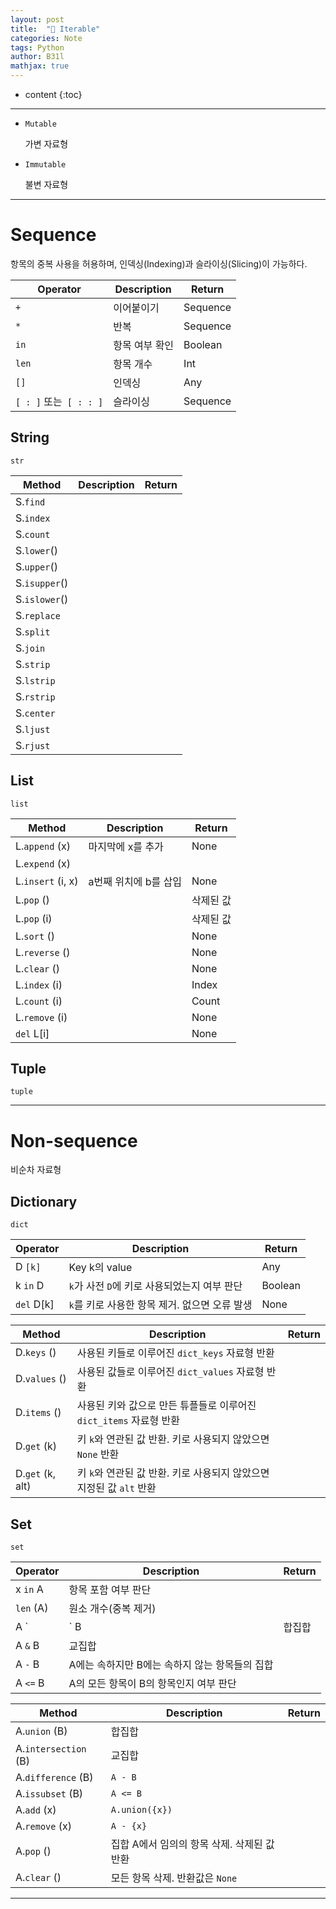```yaml
---
layout: post
title:  "📖 Iterable"
categories: Note
tags: Python
author: B31l
mathjax: true
---
```




* content
{:toc}




---





- `Mutable` 

  가변 자료형

- `Immutable`  

  불변 자료형

---





# Sequence

항목의 중복 사용을 허용하며, 인덱싱(Indexing)과 슬라이싱(Slicing)이 가능하다.

| Operator               | Description    | Return   |
| ---------------------- | -------------- | -------- |
| `+`                    | 이어붙이기     | Sequence |
| `*`                    | 반복           | Sequence |
| `in`                   | 항목 여부 확인 | Boolean  |
| `len`                  | 항목 개수      | Int      |
| `[]`                   | 인덱싱         | Any      |
| `[ : ]` 또는` [ : : ]` | 슬라이싱       | Sequence |





##  String

`str`

| Method        | Description | Return |
| ------------- | ----------- | ------ |
| S.`find`      |             |        |
| S.`index`     |             |        |
| S.`count`     |             |        |
| S.`lower`()   |             |        |
| S.`upper`()   |             |        |
| S.`isupper`() |             |        |
| S.`islower`() |             |        |
| S.`replace`   |             |        |
| S.`split`     |             |        |
| S.`join`      |             |        |
| S.`strip`     |             |        |
| S.`lstrip`    |             |        |
| S.`rstrip`    |             |        |
| S.`center`    |             |        |
| S.`ljust`     |             |        |
| S.`rjust`     |             |        |





## List

`list`

| Method            | Description           | Return    |
| ----------------- | --------------------- | --------- |
| L.`append` (x)    | 마지막에 x를 추가     | None      |
| L.`expend` (x)    |                       |           |
| L.`insert` (i, x) | a번째 위치에 b를 삽입 | None      |
| L.`pop` ()        |                       | 삭제된 값 |
| L.`pop` (i)       |                       | 삭제된 값 |
| L.`sort` ()       |                       | None      |
| L.`reverse` ()    |                       | None      |
| L.`clear` ()      |                       | None      |
| L.`index` (i)     |                       | Index     |
| L.`count` (i)     |                       | Count     |
| L.`remove` (i)    |                       | None      |
| `del` L[i]        |                       | None      |





## Tuple

`tuple`





---

# Non-sequence

비순차 자료형





## Dictionary

`dict`

| Operator   | Description                                   | Return  |
| ---------- | --------------------------------------------- | ------- |
| D `[k]`    | Key k의 value                                 | Any     |
| k `in` D   | `k`가 사전 `D`에 키로 사용되었는지 여부 판단  | Boolean |
| `del` D[k] | `k`를 키로 사용한 항목 제거. 없으면 오류 발생 | None    |

| Method           | Description                                                  | Return |
| ---------------- | ------------------------------------------------------------ | ------ |
| D.`keys` ()      | 사용된 키들로 이루어진 `dict_keys` 자료형 반환               |        |
| D.`values` ()    | 사용된 값들로 이루어진 `dict_values` 자료형 반환             |        |
| D.`items` ()     | 사용된 키와 값으로 만든 튜플들로 이루어진`dict_items` 자료형 반환 |        |
| D.`get` (k)      | 키 `k`와 연관된 값 반환. 키로 사용되지 않았으면 `None` 반환  |        |
| D.`get` (k, alt) | 키 `k`와 연관된 값 반환. 키로 사용되지 않았으면 지정된 값 `alt` 반환 |        |





## Set

`set`

| Operator  | Description                                    | Return |
| --------- | ---------------------------------------------- | ------ |
| x `in` A  | 항목 포함 여부 판단                            |        |
| `len` (A) | 원소 개수(중복 제거)                           |        |
| A `|` B   | 합집합                                         |        |
| A `&` B   | 교집합                                         |        |
| A `-` B   | A에는 속하지만 B에는 속하지 않는 항목들의 집합 |        |
| A `<=` B  | A의 모든 항목이 B의 항목인지 여부 판단         |        |

| Method               | Description                                 | Return |
| -------------------- | ------------------------------------------- | ------ |
| A.`union` (B)        | 합집합                                      |        |
| A.`intersection` (B) | 교집합                                      |        |
| A.`difference` (B)   | `A - B`                                     |        |
| A.`issubset` (B)     | `A <= B`                                    |        |
| A.`add` (x)          | `A.union({x})`                              |        |
| A.`remove` (x)       | `A - {x}`                                   |        |
| A.`pop` ()           | 집합 A에서 임의의 항목 삭제. 삭제된 값 반환 |        |
| A.`clear` ()         | 모든 항목 삭제. 반환값은 `None`             |        |



---

